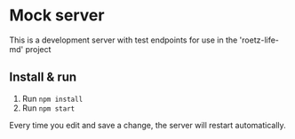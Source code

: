 # Mock server

This is a development server with test endpoints for use in the 'roetz-life-md' project

## Install & run

1. Run `npm install`
2. Run `npm start`

Every time you edit and save a change, the server will restart automatically.